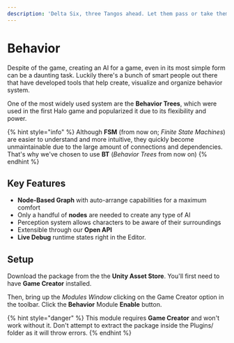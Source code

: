 ```yaml
---
description: 'Delta Six, three Tangos ahead. Let them pass or take them down. Your choice.'
---
```


# Behavior

Despite of the game, creating an AI for a game, even in its most simple form can be a daunting task. Luckily there's a bunch of smart people out there that have developed tools that help create, visualize and organize behavior system.

One of the most widely used system are the **Behavior Trees**, which were used in the first Halo game and popularized it due to its flexibility and power.

{% hint style="info" %}
Although **FSM** \(from now on; _Finite State Machines_\) are easier to understand and more intuitive, they quickly become unmaintainable due to the large amount of connections and dependencies. That's why we've chosen to use **BT** \(_Behavior Trees_ from now on\)
{% endhint %}

## Key Features

* **Node-Based Graph** with auto-arrange capabilities for a maximum comfort
* Only a handful of **nodes** are needed to create any type of AI
* Perception system allows characters to be aware of their surroundings
* Extensible through our **Open API**
* **Live Debug** runtime states right in the Editor.

## Setup

Download the package from the the **Unity Asset Store**. You'll first need to have **Game Creator** installed.

Then, bring up the _Modules Window_ clicking on the Game Creator option in the toolbar. Click the **Behavior** Module **Enable** button.

{% hint style="danger" %}
This module requires **Game Creator** and won't work without it. Don't attempt to extract the package inside the Plugins/ folder as it will throw errors.
{% endhint %}

